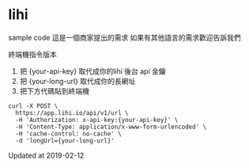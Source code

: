 # lihi
sample code
這是一個商家提出的需求
如果有其他語言的需求歡迎告訴我們

終端機指令版本
1. 把 {your-api-key} 取代成你的lihi 後台 api 金鑰
2. 把 {your-long-url} 取代成你的長網址
3. 把下方代碼貼到終端機
```
curl -X POST \
  https://app.lihi.io/api/v1/url \
  -H 'Authorization: x-api-key:{your-api-key}' \
  -H 'Content-Type: application/x-www-form-urlencoded' \
  -H 'cache-control: no-cache' \
  -d 'longUrl={your-long-url}'
```

Updated at 2019-02-12